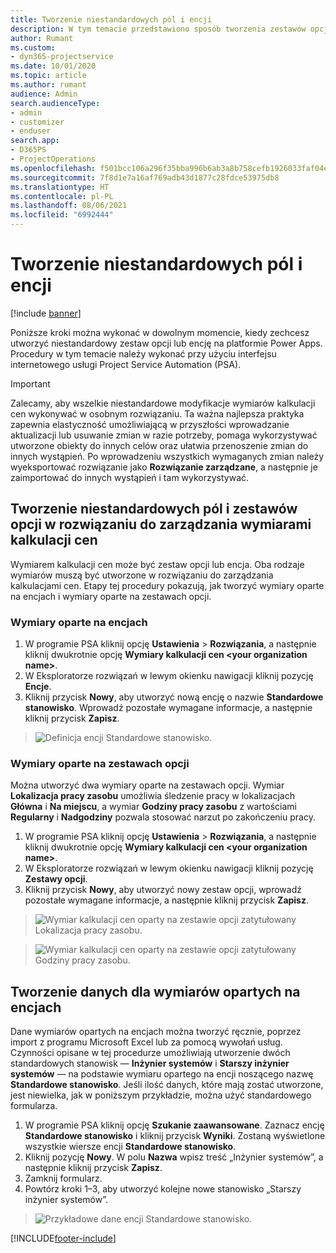 ```yaml
---
title: Tworzenie niestandardowych pól i encji
description: W tym temacie przedstawiono sposób tworzenia zestawów opcji i encji we własnym rozwiązaniu na platformie Power Apps.
author: Rumant
ms.custom:
- dyn365-projectservice
ms.date: 10/01/2020
ms.topic: article
ms.author: rumant
audience: Admin
search.audienceType:
- admin
- customizer
- enduser
search.app:
- D365PS
- ProjectOperations
ms.openlocfilehash: f501bcc106a296f35bba996b6ab3a8b758cefb1926033faf04ee23c42bc94d39
ms.sourcegitcommit: 7f8d1e7a16af769adb43d1877c28fdce53975db8
ms.translationtype: HT
ms.contentlocale: pl-PL
ms.lasthandoff: 08/06/2021
ms.locfileid: "6992444"
---
```

# <a name="create-custom-fields-and-entities"></a>Tworzenie niestandardowych pól i encji 

[!include [banner](../includes/psa-now-project-operations.md)]

Poniższe kroki można wykonać w dowolnym momencie, kiedy zechcesz utworzyć niestandardowy zestaw opcji lub encję na platformie Power Apps.  
Procedury w tym temacie należy wykonać przy użyciu interfejsu internetowego usługi Project Service Automation (PSA).

> [!IMPORTANT]
> Zalecamy, aby wszelkie niestandardowe modyfikacje wymiarów kalkulacji cen wykonywać w osobnym rozwiązaniu. Ta ważna najlepsza praktyka zapewnia elastyczność umożliwiającą w przyszłości wprowadzanie aktualizacji lub usuwanie zmian w razie potrzeby, pomaga wykorzystywać utworzone obiekty do innych celów oraz ułatwia przenoszenie zmian do innych wystąpień. Po wprowadzeniu wszystkich wymaganych zmian należy wyeksportować rozwiązanie jako **Rozwiązanie zarządzane**, a następnie je zaimportować do innych wystąpień i tam wykorzystywać.

  
## <a name="create-custom-fields-and-option-sets-in-the-pricing-dimension-solution"></a>Tworzenie niestandardowych pól i zestawów opcji w rozwiązaniu do zarządzania wymiarami kalkulacji cen

Wymiarem kalkulacji cen może być zestaw opcji lub encja. Oba rodzaje wymiarów muszą być utworzone w rozwiązaniu do zarządzania kalkulacjami cen. Etapy tej procedury pokazują, jak tworzyć wymiary oparte na encjach i wymiary oparte na zestawach opcji.

### <a name="entity-based-dimensions"></a>Wymiary oparte na encjach

1. W programie PSA kliknij opcję **Ustawienia** > **Rozwiązania**, a następnie kliknij dwukrotnie opcję **Wymiary kalkulacji cen \<your organization name>**.
2. W Eksploratorze rozwiązań w lewym okienku nawigacji kliknij pozycję **Encje**.
3. Kliknij przycisk **Nowy**, aby utworzyć nową encję o nazwie **Standardowe stanowisko**. Wprowadź pozostałe wymagane informacje, a następnie kliknij przycisk **Zapisz**.

> ![Definicja encji Standardowe stanowisko.](media/Standard-Title-entity-definition.png)


### <a name="option-set-based-dimensions"></a>Wymiary oparte na zestawach opcji 
Można utworzyć dwa wymiary oparte na zestawach opcji. Wymiar **Lokalizacja pracy zasobu** umożliwia śledzenie pracy w lokalizacjach **Główna** i **Na miejscu**, a wymiar **Godziny pracy zasobu** z wartościami **Regularny** i **Nadgodziny** pozwala stosować narzut po zakończeniu pracy.


1. W programie PSA kliknij opcję **Ustawienia** > **Rozwiązania**, a następnie kliknij dwukrotnie opcję **Wymiary kalkulacji cen \<your organization name>**. 
2. W Eksploratorze rozwiązań w lewym okienku nawigacji kliknij pozycję **Zestawy opcji**. 
3. Kliknij przycisk **Nowy**, aby utworzyć nowy zestaw opcji, wprowadź pozostałe wymagane informacje, a następnie kliknij przycisk **Zapisz**.

> ![Wymiar kalkulacji cen oparty na zestawie opcji zatytułowany Lokalizacja pracy zasobu.](media/Option-set-PD-called-Resource-Work-Location.png)

> ![Wymiar kalkulacji cen oparty na zestawie opcji zatytułowany Godziny pracy zasobu.](media/Option-set-PD-called-Resource-Work-Hours.PNG)


## <a name="create-data-for-entity-based-dimensions"></a>Tworzenie danych dla wymiarów opartych na encjach

Dane wymiarów opartych na encjach można tworzyć ręcznie, poprzez import z programu Microsoft Excel lub za pomocą wywołań usług. Czynności opisane w tej procedurze umożliwiają utworzenie dwóch standardowych stanowisk — **Inżynier systemów** i **Starszy inżynier systemów** — na podstawie wymiaru opartego na encji noszącego nazwę **Standardowe stanowisko**. Jeśli ilość danych, które mają zostać utworzone, jest niewielka, jak w poniższym przykładzie, można użyć standardowego formularza.

1. W programie PSA kliknij opcję **Szukanie zaawansowane**. Zaznacz encję **Standardowe stanowisko** i kliknij przycisk **Wyniki**. Zostaną wyświetlone wszystkie wiersze encji **Standardowe stanowisko**.
2. Kliknij pozycję **Nowy**. W polu **Nazwa** wpisz treść „Inżynier systemów”, a następnie kliknij przycisk **Zapisz**.
3. Zamknij formularz. 
4. Powtórz kroki 1–3, aby utworzyć kolejne nowe stanowisko „Starszy inżynier systemów”.

> ![Przykładowe dane encji Standardowe stanowisko.](media/ST-data.png)




[!INCLUDE[footer-include](../includes/footer-banner.md)]
